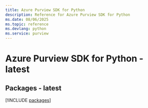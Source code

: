 ```yaml
---
title: Azure Purview SDK for Python
description: Reference for Azure Purview SDK for Python
ms.date: 08/06/2025
ms.topic: reference
ms.devlang: python
ms.service: purview
---
```

# Azure Purview SDK for Python - latest
## Packages - latest
[!INCLUDE [packages](purview-index.md)]